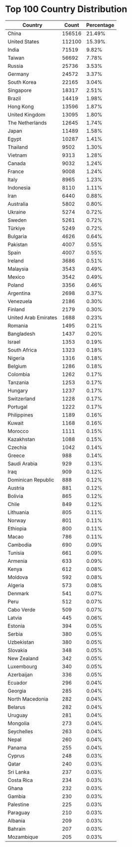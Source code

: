# Top 100 Country Distribution
| Country | Count | Percentage |
|----|----|----|
| China | 156516 | 21.49% |
| United States | 112100 | 15.39% |
| India | 71519 | 9.82% |
| Taiwan | 56692 | 7.78% |
| Russia | 25736 | 3.53% |
| Germany | 24572 | 3.37% |
| South Korea | 22165 | 3.04% |
| Singapore | 18317 | 2.51% |
| Brazil | 14419 | 1.98% |
| Hong Kong | 13596 | 1.87% |
| United Kingdom | 13095 | 1.80% |
| The Netherlands | 12645 | 1.74% |
| Japan | 11489 | 1.58% |
| Egypt | 10287 | 1.41% |
| Thailand | 9502 | 1.30% |
| Vietnam | 9313 | 1.28% |
| Canada | 9032 | 1.24% |
| France | 9008 | 1.24% |
| Italy | 8965 | 1.23% |
| Indonesia | 8110 | 1.11% |
| Iran | 6440 | 0.88% |
| Australia | 5802 | 0.80% |
| Ukraine | 5274 | 0.72% |
| Sweden | 5261 | 0.72% |
| Türkiye | 5249 | 0.72% |
| Bulgaria | 4626 | 0.64% |
| Pakistan | 4007 | 0.55% |
| Spain | 4007 | 0.55% |
| Ireland | 3686 | 0.51% |
| Malaysia | 3543 | 0.49% |
| Mexico | 3542 | 0.49% |
| Poland | 3356 | 0.46% |
| Argentina | 2698 | 0.37% |
| Venezuela | 2186 | 0.30% |
| Finland | 2179 | 0.30% |
| United Arab Emirates | 1688 | 0.23% |
| Romania | 1495 | 0.21% |
| Bangladesh | 1437 | 0.20% |
| Israel | 1353 | 0.19% |
| South Africa | 1323 | 0.18% |
| Nigeria | 1316 | 0.18% |
| Belgium | 1286 | 0.18% |
| Colombia | 1262 | 0.17% |
| Tanzania | 1253 | 0.17% |
| Hungary | 1237 | 0.17% |
| Switzerland | 1228 | 0.17% |
| Portugal | 1222 | 0.17% |
| Philippines | 1189 | 0.16% |
| Kuwait | 1168 | 0.16% |
| Morocco | 1111 | 0.15% |
| Kazakhstan | 1088 | 0.15% |
| Czechia | 1042 | 0.14% |
| Greece | 988 | 0.14% |
| Saudi Arabia | 929 | 0.13% |
| Iraq | 909 | 0.12% |
| Dominican Republic | 888 | 0.12% |
| Austria | 881 | 0.12% |
| Bolivia | 865 | 0.12% |
| Chile | 849 | 0.12% |
| Lithuania | 805 | 0.11% |
| Norway | 801 | 0.11% |
| Ethiopia | 800 | 0.11% |
| Macao | 786 | 0.11% |
| Cambodia | 690 | 0.09% |
| Tunisia | 661 | 0.09% |
| Armenia | 633 | 0.09% |
| Kenya | 612 | 0.08% |
| Moldova | 592 | 0.08% |
| Algeria | 573 | 0.08% |
| Denmark | 541 | 0.07% |
| Peru | 512 | 0.07% |
| Cabo Verde | 509 | 0.07% |
| Latvia | 445 | 0.06% |
| Estonia | 394 | 0.05% |
| Serbia | 380 | 0.05% |
| Uzbekistan | 380 | 0.05% |
| Slovakia | 348 | 0.05% |
| New Zealand | 342 | 0.05% |
| Luxembourg | 340 | 0.05% |
| Azerbaijan | 336 | 0.05% |
| Ecuador | 296 | 0.04% |
| Georgia | 285 | 0.04% |
| North Macedonia | 282 | 0.04% |
| Belarus | 282 | 0.04% |
| Uruguay | 281 | 0.04% |
| Mongolia | 273 | 0.04% |
| Seychelles | 263 | 0.04% |
| Nepal | 260 | 0.04% |
| Panama | 255 | 0.04% |
| Cyprus | 248 | 0.03% |
| Qatar | 240 | 0.03% |
| Sri Lanka | 237 | 0.03% |
| Costa Rica | 234 | 0.03% |
| Ghana | 232 | 0.03% |
| Gambia | 230 | 0.03% |
| Palestine | 225 | 0.03% |
| Paraguay | 210 | 0.03% |
| Albania | 209 | 0.03% |
| Bahrain | 207 | 0.03% |
| Mozambique | 205 | 0.03% |
